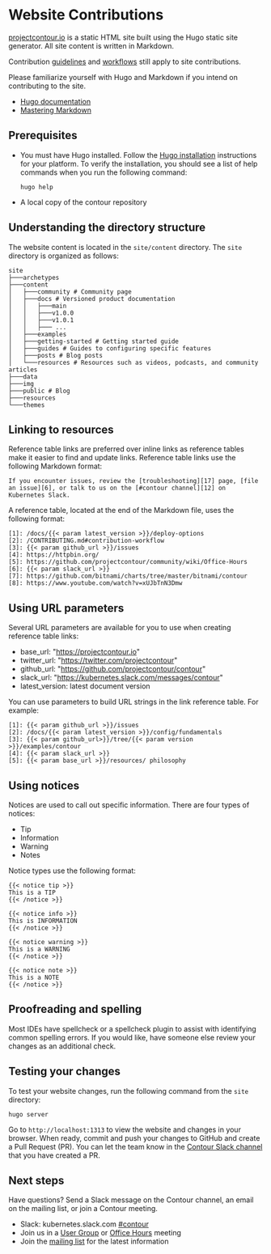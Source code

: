 # Website Contributions

[projectcontour.io][9] is a static HTML site built using the Hugo static site generator. All site content is written in Markdown.

Contribution [guidelines][4] and [workflows][3] still apply to site contributions.

Please familiarize yourself with Hugo and Markdown if you intend on contributing to the site.

- [Hugo documentation][1]
- [Mastering Markdown][2]

## Prerequisites
- You must have Hugo installed. Follow the [Hugo installation][10] instructions for your platform. To verify the installation, you should see a list of help commands when you run the following command:
    ```
    hugo help
    ```

- A local copy of the contour repository

## Understanding the directory structure
The website content is located in the `site/content` directory. 
The `site` directory is organized as follows:
```
site
├───archetypes
├───content
│   ├───community # Community page
│   ├───docs # Versioned product documentation
│   │   ├───main
│   │   ├───v1.0.0
│   │   ├───v1.0.1
│   │   ├─── ...
│   ├───examples
│   ├───getting-started # Getting started guide
│   ├───guides # Guides to configuring specific features
│   ├───posts # Blog posts
│   └───resources # Resources such as videos, podcasts, and community articles
├───data
├───img
├───public # Blog
├───resources
└───themes
```


## Linking to resources
Reference table links are preferred over inline links as reference tables make it easier to find and update links.
Reference table links use the following Markdown format:
```
If you encounter issues, review the [troubleshooting][17] page, [file an issue][6], or talk to us on the [#contour channel][12] on Kubernetes Slack.
```

A reference table, located at the end of the Markdown file, uses the following format:
```
[1]: /docs/{{< param latest_version >}}/deploy-options
[2]: /CONTRIBUTING.md#contribution-workflow
[3]: {{< param github_url >}}/issues
[4]: https://httpbin.org/
[5]: https://github.com/projectcontour/community/wiki/Office-Hours
[6]: {{< param slack_url >}}
[7]: https://github.com/bitnami/charts/tree/master/bitnami/contour
[8]: https://www.youtube.com/watch?v=xUJbTnN3Dmw
```

## Using URL parameters
Several URL parameters are available for you to use when creating reference table links:

- base_url: "https://projectcontour.io"
- twitter_url: "https://twitter.com/projectcontour"
- github_url: "https://github.com/projectcontour/contour"
- slack_url: "https://kubernetes.slack.com/messages/contour"
- latest_version: latest document version

You can use parameters to build URL strings in the link reference table. For example:
```
[1]: {{< param github_url >}}/issues
[2]: /docs/{{< param latest_version >}}/config/fundamentals
[3]: {{< param github_url>}}/tree/{{< param version >}}/examples/contour
[4]: {{< param slack_url >}}
[5]: {{< param base_url >}}/resources/ philosophy
```


## Using notices
Notices are used to call out specific information. There are four types of notices:
- Tip
- Information
- Warning
- Notes

Notice types use the following format:
```
{{< notice tip >}}
This is a TIP
{{< /notice >}}

{{< notice info >}}
This is INFORMATION
{{< /notice >}}

{{< notice warning >}}
This is a WARNING
{{< /notice >}}

{{< notice note >}}
This is a NOTE
{{< /notice >}}
```

## Proofreading and spelling
Most IDEs have spellcheck or a spellcheck plugin to assist with identifying common spelling errors. If you would like, have someone else review your changes as an additional check.

## Testing your changes
To test your website changes, run the following command from the `site` directory:
```
hugo server
```

Go to `http://localhost:1313` to view the website and changes in your browser. When ready, commit and push your changes to GitHub and create a Pull Request (PR). You can let the team know in the [Contour Slack channel][7] that you have created a PR.


## Next steps
Have questions? Send a Slack message on the Contour channel, an email on the mailing list, or join a Contour meeting.
- Slack: kubernetes.slack.com [#contour][7]
- Join us in a [User Group][5] or [Office Hours][6] meeting 
- Join the [mailing list][8] for the latest information



[1]: https://gohugo.io/documentation/
[2]: https://guides.github.com/features/mastering-markdown/
[3]: /CONTRIBUTING.md#contribution-workflow
[4]: /CONTRIBUTING.md
[5]: https://projectcontour.io/community/
[6]: https://github.com/projectcontour/community/wiki/Office-Hours
[7]: https://kubernetes.slack.com/messages/contour
[8]: https://lists.cncf.io/g/cncf-contour-users/
[9]: https://projectcontour.io
[10]: https://gohugo.io/getting-started/installing/